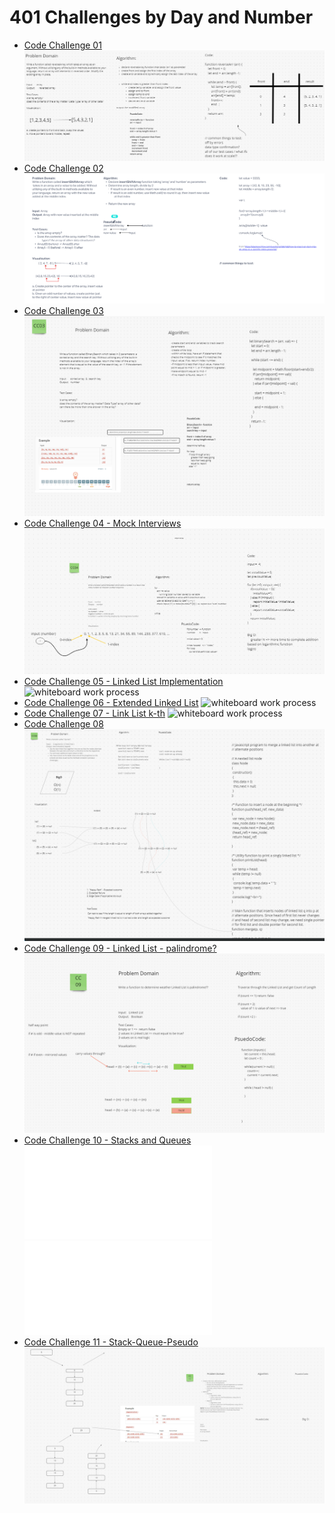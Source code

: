 # 401 Challenges by Day and Number

* [Code Challenge 01](./array-reverse/README.md)
  ![whiteboard screenshot](./array-reverse/array-reverse.png)
* [Code Challenge 02](./array-insert-shift/README.md)
  ![whiteboard screenshot](./array-insert-shift/array-insert-shift.png)
* [Code Challenge 03](./array-binary-search/README.md)
  ![whiteboard screenshot](./array-binary-search/array-binary-search.png)
* [Code Challenge 04 - Mock Interviews](./cc04-interviews/README.md)
  ![whiteboard work process](./cc04-interviews/wb-interview.png)
* [Code Challenge 05 - Linked List Implementation](./linked-list-imp/README.md)
  ![whiteboard work process]()
* [Code Challenge 06 - Extended Linked List](./linked-list-ext/README.md)
  ![whiteboard work process]()
* [Code Challenge 07 - Link List k-th](./linked-list-kth/README.md)
  ![whiteboard work process]()
* [Code Challenge 08](./linked-list-zip/README.md)
  ![whiteboard screenshot](./linked-list-zip/linked-list-zip.png)
* [Code Challenge 09 - Linked List - palindrome?](./cc08-interviews/README.md)
  ![whiteboard screenshot](./cc08-interviews/palindrome.png)
* [Code Challenge 10 - Stacks and Queues](./stacks-queues/README.md)
  ![stacks](./stacks-queues/stacks.js)
  ![queues](./stacks-queues/queues.js)
* [Code Challenge 11 - Stack-Queue-Pseudo](./stack-queue-pseudo/README.md)
  ![stack-queue-pseudo](./stack-queue-pseudo/stack-queue-pseudo.png)
